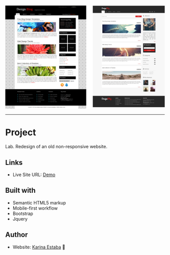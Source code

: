 ![Screenshot](./screenshot.png)

<hr>

# Project 
Lab. Redesign of an old non-responsive website.

## Links

- Live Site URL: [Demo](https://karina-estaba.gitlab.io/design-blog)

## Built with

- Semantic HTML5 markup
- Mobile-first workflow
- Bootstrap
- Jquery

## Author

- Website: [Karina Estaba](https://karina-estaba.gitlab.io/directorio-repositorios/) 🔗
